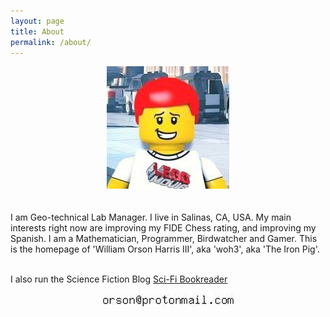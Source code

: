 ```yaml
---
layout: page
title: About
permalink: /about/
---
```

<div style="text-align: center;"><img src="/images/lego-me.jpg" width="196" height="196" alt=""></div><br><br>
I am  Geo-technical Lab Manager. I live in Salinas, CA, USA. My main interests right now are improving my FIDE Chess rating, and improving my Spanish. I am a Mathematician, Programmer, Birdwatcher and Gamer. This is the homepage of 'William Orson Harris III', aka 'woh3', aka 'The Iron Pig'. <br><br>

I also run the Science Fiction Blog <a href="https://scifibookreader.wordpress.com/">Sci-Fi Bookreader</a>


<div style="text-align: center;"><img src="/images/email.jpg" width="211" height="21" alt=""></div>
